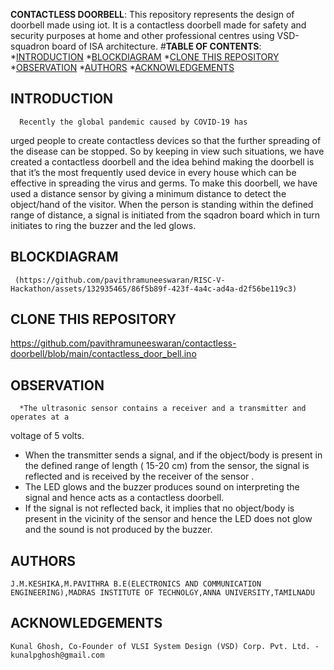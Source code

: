 **CONTACTLESS DOORBELL**:
      This repository represents the design of doorbell made using iot.
      It is a contactless doorbell made for safety and security purposes at home 
      and other professional centres using VSD-squadron board of ISA architecture.
#**TABLE OF CONTENTS**:
      *[INTRODUCTION](#introduction)
      *[BLOCKDIAGRAM](#blockdiagram)
      *[CLONE THIS REPOSITORY](#clone-this-repository)
      *[OBSERVATION](#observation)
      *[AUTHORS](#authors)
      *[ACKNOWLEDGEMENTS](#acknowledgements)
## INTRODUCTION
      Recently the global pandemic caused by COVID-19 has
urged people to create contactless devices so that the further spreading
of the disease can be stopped. So by keeping in view such situations, we
have created a contactless doorbell and the idea behind making the
doorbell is that it’s the most frequently used device in every house which
can be effective in spreading the virus and germs.
To make this doorbell, we have used a distance sensor by
giving a minimum distance to detect the object/hand of the visitor.
When the person is standing within the defined range of
distance, a signal is initiated from the sqadron board which in turn
initiates to ring the buzzer and the led glows.
## BLOCKDIAGRAM
     (https://github.com/pavithramuneeswaran/RISC-V-Hackathon/assets/132935465/86f5b89f-423f-4a4c-ad4a-d2f56be119c3)
## CLONE THIS REPOSITORY
https://github.com/pavithramuneeswaran/contactless-doorbell/blob/main/contactless_door_bell.ino
## OBSERVATION
      *The ultrasonic sensor contains a receiver and a transmitter and operates at a
voltage of 5 volts.
* When the transmitter sends a signal, and if the object/body is present in the
defined range of length ( 15-20 cm) from the sensor, the signal is reflected and
is received by the receiver of the sensor .
* The LED glows and the buzzer produces sound on interpreting the signal
and hence acts as a contactless doorbell.
* If the signal is not reflected back, it implies that no object/body is present
in the vicinity of the sensor and hence the LED does not glow and the sound is
not produced by the buzzer.
## AUTHORS
    J.M.KESHIKA,M.PAVITHRA B.E(ELECTRONICS AND COMMUNICATION ENGINEERING),MADRAS INSTITUTE OF TECHNOLGY,ANNA UNIVERSITY,TAMILNADU
## ACKNOWLEDGEMENTS
    Kunal Ghosh, Co-Founder of VLSI System Design (VSD) Corp. Pvt. Ltd. - kunalpghosh@gmail.com
    

       
   

      
      
      

